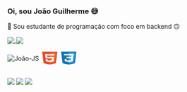 ### Oi, sou João Guilherme  😅

 🔭 Sou estudante de programação com foco em backend 🙃

<a href="https://github.com/jotaguillherme/github-readme-stats">
  <img height=150em align="center" src="https://github-readme-stats.vercel.app/api?username=jotaguillherme&show_icons=true&theme=merko" />
</a>
<a href="https://github.com/jotaguillherme/convoychat">
  <img height=150em align="center" src="https://github-readme-stats.vercel.app/api/top-langs?username=jotaguillherme&layout=compact&langs_count=8&card_width=320&show_icons=true&theme=merko" />
</a>

<div style="display: inline_block"><br>
  <img align="center" alt="João-JS" height="30" width="40" 
  src="https://cdn.jsdelivr.net/gh/devicons/devicon/icons/java/java-original.svg">
  <img align="center" alt="João-HTML" height="30" width="40" src="https://raw.githubusercontent.com/devicons/devicon/master/icons/html5/html5-original.svg">
  <img align="center" alt="João-CSS" height="30" width="40" src="https://raw.githubusercontent.com/devicons/devicon/master/icons/css3/css3-original.svg">
</div>

##

<div> 
  <a href = "mailto:joao.guilherme23@outlook.com"><img src="https://img.shields.io/badge/Microsoft_Outlook-0078D4?style=for-the-badge&logo=microsoft-outlook&logoColor=white" target="_blank"></a>
  <a href="https://www.linkedin.com/in/jo%C3%A3o-guilherme-386272b5/" target="_blank"><img src="https://img.shields.io/badge/-LinkedIn-%230077B5?style=for-the-badge&logo=linkedin&logoColor=white" target="_blank"></a> 
   <a href="https://api.whatsapp.com/send?phone=551185652198" target="_blank"><img src="https://img.shields.io/badge/WhatsApp-25D366?style=for-the-badge&logo=whatsapp&logoColor=white"></a> 
  
</div>
